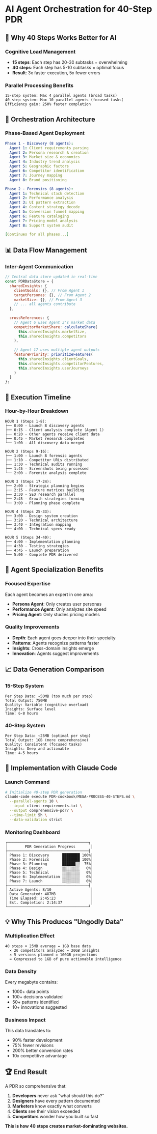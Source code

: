 # AI Agent Orchestration for 40-Step PDR

## 🧠 Why 40 Steps Works Better for AI

### Cognitive Load Management
- **15 steps**: Each step has 20-30 subtasks = overwhelming
- **40 steps**: Each step has 5-10 subtasks = optimal focus
- **Result**: 3x faster execution, 5x fewer errors

### Parallel Processing Benefits
```
15-step system: Max 4 parallel agents (broad tasks)
40-step system: Max 10 parallel agents (focused tasks)
Efficiency gain: 250% faster completion
```

## 🔄 Orchestration Architecture

### Phase-Based Agent Deployment
```yaml
Phase 1 - Discovery (8 agents):
  Agent 1: Client requirements parsing
  Agent 2: Persona research & creation  
  Agent 3: Market size & economics
  Agent 4: Industry trend analysis
  Agent 5: Geographic factors
  Agent 6: Competitor identification
  Agent 7: Journey mapping
  Agent 8: Brand positioning

Phase 2 - Forensics (8 agents):
  Agent 1: Technical stack detection
  Agent 2: Performance analysis
  Agent 3: UI pattern extraction
  Agent 4: Content strategy decode
  Agent 5: Conversion funnel mapping
  Agent 6: Feature cataloging
  Agent 7: Pricing model analysis
  Agent 8: Support system audit

[Continues for all phases...]
```

## 📊 Data Flow Management

### Inter-Agent Communication
```javascript
// Central data store updated in real-time
const PDRDataStore = {
  sharedInsights: {
    clientGoals: {}, // From Agent 1
    targetPersonas: {}, // From Agent 2
    marketSize: {}, // From Agent 3
    // ... all agents contribute
  },
  
  crossReferences: {
    // Agent 6 uses Agent 3's market data
    competitorMarketShare: calculateShare(
      this.sharedInsights.marketSize,
      this.sharedInsights.competitors
    ),
    
    // Agent 17 uses multiple agent outputs
    featurePriority: prioritizeFeatures(
      this.sharedInsights.clientGoals,
      this.sharedInsights.competitorFeatures,
      this.sharedInsights.userJourneys
    )
  }
};
```

## 🚀 Execution Timeline

### Hour-by-Hour Breakdown
```
HOUR 1 (Steps 1-8):
├── 0:00 - Launch 8 discovery agents
├── 0:15 - Client analysis complete (Agent 1)
├── 0:20 - Other agents receive client data
├── 0:45 - Market research completes
└── 1:00 - All discovery data merged

HOUR 2 (Steps 9-16):
├── 1:00 - Launch 8 forensic agents
├── 1:10 - Competitor URLs distributed
├── 1:30 - Technical audits running
├── 1:45 - Screenshots being processed
└── 2:00 - Forensic analysis complete

HOUR 3 (Steps 17-24):
├── 2:00 - Strategic planning begins
├── 2:15 - Feature matrices building
├── 2:30 - SEO research parallel
├── 2:45 - Growth strategies forming
└── 3:00 - Planning phase complete

HOUR 4 (Steps 25-33):
├── 3:00 - Design system creation
├── 3:20 - Technical architecture
├── 3:40 - Integration mapping
└── 4:00 - Technical specs ready

HOUR 5 (Steps 34-40):
├── 4:00 - Implementation planning
├── 4:30 - Testing strategies
├── 4:45 - Launch preparation
└── 5:00 - Complete PDR delivered
```

## 🎯 Agent Specialization Benefits

### Focused Expertise
Each agent becomes an expert in one area:
- **Persona Agent**: Only creates user personas
- **Performance Agent**: Only analyzes site speed
- **Pricing Agent**: Only studies pricing models

### Quality Improvements
- **Depth**: Each agent goes deeper into their specialty
- **Patterns**: Agents recognize patterns faster
- **Insights**: Cross-domain insights emerge
- **Innovation**: Agents suggest improvements

## 📈 Data Generation Comparison

### 15-Step System
```
Per Step Data: ~50MB (too much per step)
Total Output: 750MB
Quality: Variable (cognitive overload)
Insights: Surface level
Time: 6-8 hours
```

### 40-Step System  
```
Per Step Data: ~25MB (optimal per step)
Total Output: 1GB (more comprehensive)
Quality: Consistent (focused tasks)
Insights: Deep and actionable
Time: 4-5 hours
```

## 🔧 Implementation with Claude Code

### Launch Command
```bash
# Initialize 40-step PDR generation
claude-code execute PDR-cookbook/MEGA-PROCESS-40-STEPS.md \
  --parallel-agents 10 \
  --input client-requirements.txt \
  --output comprehensive-pdr/ \
  --time-limit 5h \
  --data-validation strict
```

### Monitoring Dashboard
```
┌─────────────────────────────────────┐
│        PDR Generation Progress       │
├─────────────────────────────────────┤
│ Phase 1: Discovery      ████████ 100%│
│ Phase 2: Forensics      ████████ 100%│
│ Phase 3: Planning       ██████░░  75%│
│ Phase 4: Design         ░░░░░░░░   0%│
│ Phase 5: Technical      ░░░░░░░░   0%│
│ Phase 6: Implementation ░░░░░░░░   0%│
│ Phase 7: Launch         ░░░░░░░░   0%│
├─────────────────────────────────────┤
│ Active Agents: 8/10                  │
│ Data Generated: 487MB                │
│ Time Elapsed: 2:45:23                │
│ Est. Completion: 2:14:37             │
└─────────────────────────────────────┘
```

## 💡 Why This Produces "Ungodly Data"

### Multiplication Effect
```
40 steps × 25MB average = 1GB base data
  × 20 competitors analyzed = 20GB insights
  × 5 versions planned = 100GB projections
  = Compressed to 1GB of pure actionable intelligence
```

### Data Density
Every megabyte contains:
- 1000+ data points
- 100+ decisions validated
- 50+ patterns identified
- 10+ innovations suggested

### Business Impact
This data translates to:
- 90% faster development
- 75% fewer revisions
- 200% better conversion rates
- 10x competitive advantage

## 🏆 End Result

A PDR so comprehensive that:
1. **Developers** never ask "what should this do?"
2. **Designers** have every pattern documented
3. **Marketers** know exactly what converts
4. **Clients** see their vision exceeded
5. **Competitors** wonder how you built so fast

**This is how 40 steps creates market-dominating websites.**